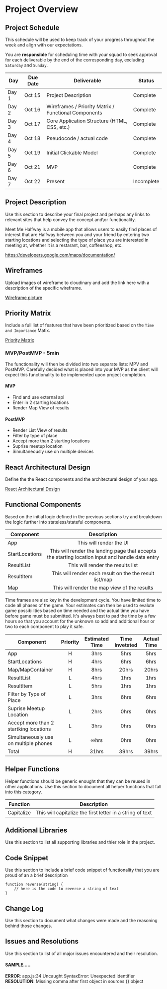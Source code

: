 # Project Overview

## Project Schedule

This schedule will be used to keep track of your progress throughout the week and align with our expectations.  

You are **responsible** for scheduling time with your squad to seek approval for each deliverable by the end of the corresponding day, excluding `Saturday` and `Sunday`.

|  Day | Due Date |Deliverable | Status
|---|---| ---| ---|
|Day 1| Oct 15 | Project Description | Complete
|Day 2| Oct 16 | Wireframes / Priority Matrix / Functional Components | Complete
|Day 3| Oct 17 | Core Application Structure (HTML, CSS, etc.) | Complete
|Day 4| Oct 18 | Pseudocode / actual code | Complete
|Day 5| Oct 19 | Initial Clickable Model  | Complete
|Day 6| Oct 21 | MVP | Complete
|Day 7| Oct 22 | Present | Incomplete


## Project Description

Use this section to describe your final project and perhaps any links to relevant sites that help convey the concept and\or functionality.

Meet Me Halfway is a mobile app that allows users to easily find places of interest that are Halfway between you and your friend by entering two starting locations and selecting the type of place you are interested in meeting at, whether it is a restarant, bar, coffeeshop, etc. 

https://developers.google.com/maps/documentation/

## Wireframes

Upload images of wireframe to cloudinary and add the link here with a description of the specific wireframe.

[Wireframe picture](https://res.cloudinary.com/dvjtpejbw/image/upload/v1539635929/20181015_141834.jpg "Wireframe")



## Priority Matrix

Include a full list of features that have been prioritized based on the `Time and Importance` Matix.  

[Priority Matrix](https://res.cloudinary.com/dvjtpejbw/image/upload/v1539635946/20181015_141846.jpg "Priority Matrix")


### MVP/PostMVP - 5min

The functionality will then be divided into two separate lists: MPV and PostMVP.  Carefully decided what is placed into your MVP as the client will expect this functionality to be implemented upon project completion.  

#### MVP 

- Find and use external api 
- Enter in 2 starting locations
- Render Map View of results

#### PostMVP 

- Render List View of results
- Filter by type of place
- Accept more than 2 starting locations
- Suprise meetup location
- Simultaneously use on multiple devices

## React Architectural Design

Define the the React components and the architectural design of your app.

[React Architectural Design](https://res.cloudinary.com/dvjtpejbw/image/upload/v1539635976/20181015_160832.jpg "React Architectural Design")

## Functional Components

Based on the initial logic defined in the previous sections try and breakdown the logic further into stateless/stateful components. 

| Component | Description | 
| --- | :---: |  
| App | This will render the UI | 
| StartLocations | This will render the landing page that accepts the starting location input and handle data entry | 
| ResultList | This will render the results list | 
| ResultItem | This will render each result on the the result list/map |
| Map | This will render the map view of the results | 


Time frames are also key in the development cycle.  You have limited time to code all phases of the game.  Your estimates can then be used to evalute game possibilities based on time needed and the actual time you have before game must be submitted. It's always best to pad the time by a few hours so that you account for the unknown so add and additional hour or two to each component to play it safe.

| Component | Priority | Estimated Time | Time Invetsted | Actual Time |
| --- | :---: |  :---: | :---: | :---: |
| App | H | 3hrs | 5hrs | 5hrs |
| StartLocations | H | 4hrs| 6hrs | 6hrs |
| Map/MapContainer | H | 8hrs | 20hrs | 20hrs |
| ResultList | L | 4hrs| 1hrs | 1hrs |
| ResultItem | L | 5hrs| 1hrs | 1hrs |
| Filter by Type of Place | L | 3hrs | 6hrs | 6hrs |
| Suprise Meetup Location | L | 2hrs | 0hrs | 0hrs |
| Accept more than 2 startking locations | L | 3hrs | 0hrs | 0hrs |
| Simultaneously use on multiple phones | L | ∞hrs | 0hrs | 0hrs |
| Total | H | 31hrs| 39hrs | 39hrs |

## Helper Functions
Helper functions should be generic enought that they can be reused in other applications. Use this section to document all helper functions that fall into this category.

| Function | Description | 
| --- | :---: |  
| Capitalize | This will capitalize the first letter in a string of text | 

## Additional Libraries
 Use this section to list all supporting libraries and thier role in the project. 

## Code Snippet

Use this section to include a brief code snippet of functionality that you are proud of an a brief description  

```
function reverse(string) {
	// here is the code to reverse a string of text
}
```

## Change Log
 Use this section to document what changes were made and the reasoning behind those changes.  

## Issues and Resolutions
 Use this section to list of all major issues encountered and their resolution.

#### SAMPLE.....
**ERROR**: app.js:34 Uncaught SyntaxError: Unexpected identifier                                
**RESOLUTION**: Missing comma after first object in sources {} object
